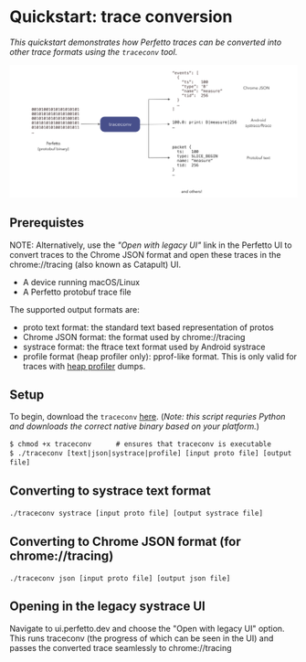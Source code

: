 # Quickstart: trace conversion

_This quickstart demonstrates how Perfetto traces can be converted into other trace formats using the `traceconv` tool._

![](/docs/images/traceconv-summary.png)

## Prerequistes

NOTE: Alternatively, use the _"Open with legacy UI"_ link in the Perfetto UI to
convert traces to the Chrome JSON format and open these traces in the
chrome://tracing (also known as Catapult) UI.

- A device running macOS/Linux
- A Perfetto protobuf trace file

The supported output formats are:

- proto text format: the standard text based representation of protos
- Chrome JSON format: the format used by chrome://tracing
- systrace format: the ftrace text format used by Android systrace
- profile format (heap profiler only): pprof-like format. This is only valid for
  traces with [heap profiler](/docs/data-sources/native-heap-profiler.md) dumps.

## Setup

To begin, download the `traceconv` [here](). (_Note: this script requries Python and downloads the correct native binary based on your platform._)

```console
$ chmod +x traceconv      # ensures that traceconv is executable 
$ ./traceconv [text|json|systrace|profile] [input proto file] [output file]
```

## Converting to systrace text format

`./traceconv systrace [input proto file] [output systrace file]`

## Converting to Chrome JSON format (for chrome://tracing)

`./traceconv json [input proto file] [output json file]`

## Opening in the legacy systrace UI

Navigate to ui.perfetto.dev and choose the "Open with legacy UI" option. This runs traceconv (the progress of which can be seen in the UI) and passes the converted trace seamlessly to chrome://tracing

